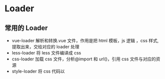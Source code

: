 <!--
 * @Author: your name
 * @Date: 2020-08-10 09:13:57
 * @LastEditTime: 2022-05-25 16:40:00
 * @LastEditors: Juliette.Wang nannan.wang@broadlink.com.cn
 * @Description: In User Settings Edit
 * @FilePath: \vue-note\Webpack\loader.md
-->

# Loader

## 常用的 Loader

- vue-loader 解析和转换.vue 文件，作用是把 html 模板，js 逻辑 ，css 样式,提取出来，交给对应的 loader 处理
- less-loader 将 less 文件编译成 css
- css-loader 加载 css 文件，分析@import 和 url()，引用 css 文件与对应的资源
- style-loader 将 css 代码以<style>标签的形式插入到 html 中，并加载到 DOM 结构
- image-loader 加载并压缩图片
- file-loader | url-loader url-loader 是对 file-loader 的升级，可以设置图片大小的阈值，文件小于阈值返回 base64 格式编码，大于阈值使用 file-loader 复制到对应位置
- source-map-loader 加载 source map 文件，方便断点调试
- babel-loader es6 语法转换成 es5
- postcss-loader 扩展 css 语法，可以使用下一代 css，配合 autoprefixer 插件自动补齐前缀
- eslint-loader 标准语法检查

## Loader 的使用

- Webpack 需要通过各种 loader 来处理 js、css 和图片文件；
- less-loader：将 less 文件编译为 css 文件，css-loader：用来加载 css 文件，style-loader:将 css 文件加载到 DOM 结构；
- Webpack 加载文件的顺序为从右到左；
- 使用 less-loader 前需要先安装 less,作用是识别 less 语法；
- url-loader 与 file-loader 的区别：url-loader 可以在 options 里面设置图片的大小限制，当图片小于限制时以 base64 位方式加载图片，而 file-loader 会把文件直接移动到对应文件夹；
- 配置 options 文件名时使用[name]表示变量名，哈希值默认为 32 位[hash:16]表示取 16 位哈希值，[ext]表示文件扩展名；
- babel-loader 可以将 es6 转为 es5 语法，使用时依赖 babel-core，babel-preset-env 为 babel 升级版，可以取代之前的 babel-preset-esXXXX，但需要配置.babelrc 文件;

- 定义

```javascript
<style>
    .red{
        color:#f00;
    }
</style>
```

- 配置

作用等同于在`<style scoped>`定义的局部样式，使用时需要在 webpack 中配置：

```javascript
module:{
    rules:[
        // 其他规则
        {
            test:/\.css$/,
            use: [
                'vue-style-loader',
                {
                    loader: 'css-loader',
                    options: {
                        modules: true,
                    },
                },
                'sass-loader',
                ],
        },
    ]
```

- 使用

可以生成\$style 计算属性，使用方式：

```javascript
// html
<template>
    <div :style='$style.red'></div>
</template>
```

```javascript
// js
<script>
 export default{
     created(){
         console.log(this.$style.red);
     },
 };
</script>
```
